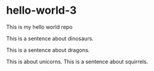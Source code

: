 # hello-world-3
This is my hello world repo

This is a sentence about dinosaurs.

This is a sentence about dragons.

This is about unicorns.
This is a sentence about squirrels.
